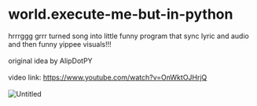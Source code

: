 # world.execute-me-but-in-python
hrrrggg grrr turned song into little funny program that sync lyric and audio and then funny yippee visuals!!!
<br>
<br>
original idea by AlipDotPY
<br>
<br>
video link: https://www.youtube.com/watch?v=OnWktOJHrjQ
<br>
<br>
![Untitled](https://github.com/Postigic/world.execute-me-but-in-python/assets/143212308/a1b21414-69a6-4c08-b882-ee92b5c802c6)
